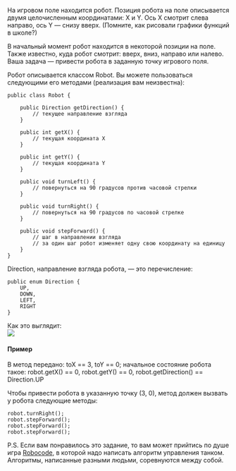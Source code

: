 На игровом поле находится робот. Позиция робота на поле описывается двумя целочисленным координатами: X и Y. Ось X смотрит слева направо, ось Y — снизу вверх. (Помните, как рисовали графики функций в школе?)

В начальный момент робот находится в некоторой позиции на поле. Также известно, куда робот смотрит: вверх, вниз, направо или налево. Ваша задача — привести робота в заданную точку игрового поля.

Робот описывается классом Robot. Вы можете пользоваться следующими его методами (реализация вам неизвестна):
```
public class Robot {

    public Direction getDirection() {
        // текущее направление взгляда
    }

    public int getX() {
        // текущая координата X
    }

    public int getY() {
        // текущая координата Y
    }

    public void turnLeft() {
        // повернуться на 90 градусов против часовой стрелки
    }

    public void turnRight() {
        // повернуться на 90 градусов по часовой стрелке
    }

    public void stepForward() {
        // шаг в направлении взгляда
        // за один шаг робот изменяет одну свою координату на единицу
    }
}
```
Direction, направление взгляда робота,  — это перечисление:
```
public enum Direction {
    UP,
    DOWN,
    LEFT,
    RIGHT
}
```
Как это  выглядит:<br>
![](https://ucarecdn.com/54490c3b-9a32-4f7b-85c2-efd12455b5c0/)
#### Пример

В метод передано: toX == 3, toY == 0; начальное состояние робота такое: robot.getX() == 0, robot.getY() == 0, robot.getDirection() == Direction.UP

Чтобы привести робота в указанную точку (3, 0), метод должен вызвать у робота следующие методы:
```
robot.turnRight();
robot.stepForward();
robot.stepForward();
robot.stepForward();
```
P.S. Если вам понравилось это задание, то вам может прийтись по душе игра [Robocode](http://robocode.sourceforge.net/), в которой надо написать алгоритм управления танком. Алгоритмы, написанные разными людьми, соревнуются между собой.
